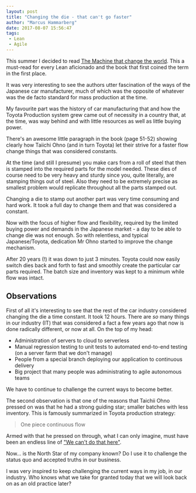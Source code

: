 ```yaml
---
layout: post
title: "Changing the die - that can't go faster"
author: "Marcus Hammarberg"
date: 2017-08-07 15:56:47
tags:
 - Lean
 - Agile
---
```


This summer I decided to read [The Machine that change the world](https://www.amazon.com/Machine-That-Changed-World-Revolutionizing/dp/0743299795). This a must-read for every Lean aficionado and the book that first coined the term in the first place.

It was very interesting to see the authors utter fascination of the ways of the Japanese car manufacturer, much of which was the opposite of whatever was the de facto standard for mass production at the time.

My favourite part was the history of car manufacturing that and how the Toyota Production system grew came out of necessity in a country that, at the time, was way behind and with little resources as well as little buying power.

<!-- excerpt-end -->

There's an awesome little paragraph in the book (page 51-52) showing clearly how Taiichi Ohno (and in turn Toyota) let their strive for a faster flow change things that was considered constants.

At the time (and still I presume) you make cars from a roll of steel that then is stamped into the required parts for the model needed. These dies of course need to be very heavy and sturdy since you, quite literally, are stamping things out of steel. Also they need to be extremely precise as smallest problem would replicate throughout all the parts stamped out.

Changing a die to stamp out another part was very time consuming and hard work. It took a full day to change them and that was considered a constant.

Now with the focus of higher flow and flexibility, required by the limited buying power and demands in the Japanese market - a day to be able to change die was not enough. So with relentless, and typical Japanese/Toyota, dedication Mr Ohno started to improve the change mechanism.

After 20 years (!) it was down to just 3 minutes. Toyota could now easily switch dies back and forth to fast and smoothly create the particular car parts required. The batch size and inventory was kept to a minimum while flow was intact.

## Observations

First of all it's interesting to see that the rest of the car industry considered changing the die a time constant. It took 12 hours. There are *so* many things in our industry (IT) that was considered a fact a few years ago that now is done radically different, or now at all. On the top of my head:

* Administration of servers to cloud to serverless
* Manual regression testing to unit tests to automated end-to-end testing (on a server farm that we don't manage)
* People from a special branch deploying our application to continuous delivery
* Big project that many people was administrating to agile autonomous teams

We have to continue to challenge the current ways to become better.

The second observation is that one of the reasons that Taichii Ohno pressed on was that he had a strong guiding star; smaller batches with less inventory. This is famously summarized in Toyota production strategy:

> One piece continuous flow

Armed with that he pressed on through, what I can only imagine, must have been an endless line of ["We can't do that here"](https://www.marcusoft.net/2016/09/that-will-not-work-here-and-toyota-kata-mindset.html).

Now… is the North Star of my company known? Do I use it to challenge the status quo and accepted truths in our business.

I was very inspired to keep challenging the current ways in my job, in our industry. Who knows what we take for granted today that we will look back on as an old practice later?
